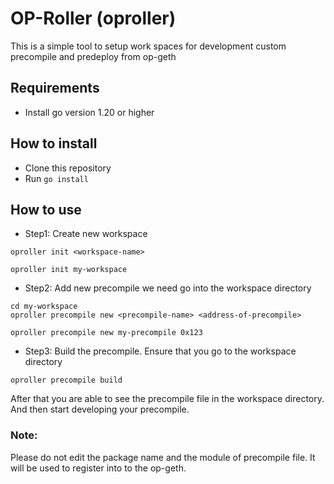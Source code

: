 # OP-Roller (oproller)

This is a simple tool to setup work spaces for development custom precompile and predeploy from op-geth

## Requirements

- Install go version 1.20 or higher

## How to install

- Clone this repository
- Run `go install`

## How to use

- Step1: Create new workspace
```shell
oproller init <workspace-name>
```
```shell
oproller init my-workspace
```

- Step2: Add new precompile we need go into the workspace directory
```shell
cd my-workspace
oproller precompile new <precompile-name> <address-of-precompile>
```
```shell
oproller precompile new my-precompile 0x123
```

- Step3: Build the precompile. Ensure that you  go to the workspace directory
```shell
oproller precompile build
```


After that you are able to see the precompile file in the workspace directory. And then start developing your precompile.

### Note:
Please do not edit the package name and the module of precompile file. It will be used to register into to the op-geth.

